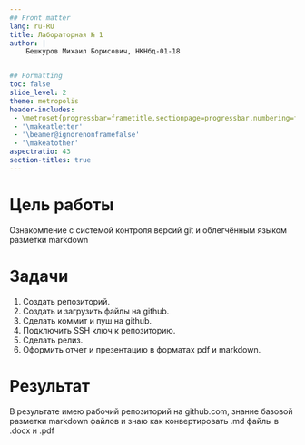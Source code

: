 ```yaml
---
## Front matter
lang: ru-RU
title: Лабораторная № 1
author: |
	Бешкуров Михаил Борисович, НКНбд-01-18


## Formatting
toc: false
slide_level: 2
theme: metropolis
header-includes: 
 - \metroset{progressbar=frametitle,sectionpage=progressbar,numbering=fraction}
 - '\makeatletter'
 - '\beamer@ignorenonframefalse'
 - '\makeatother'
aspectratio: 43
section-titles: true
---
```



# Цель работы

Ознакомление с системой контроля версий git и облегчённым языком разметки markdown

# Задачи

1. Создать репозиторий.
2. Создать и загрузить файлы на github.
3. Сделать коммит и пуш на github.
4. Подключить SSH ключ к репозиторию.
5. Сделать релиз.
6. Оформить отчет и презентацию в форматах pdf и markdown.

# Результат 

В результате имею рабочий репозиторий на github.com, знание базовой разметки markdown файлов и знаю как конвертировать .md файлы в .docx и .pdf
